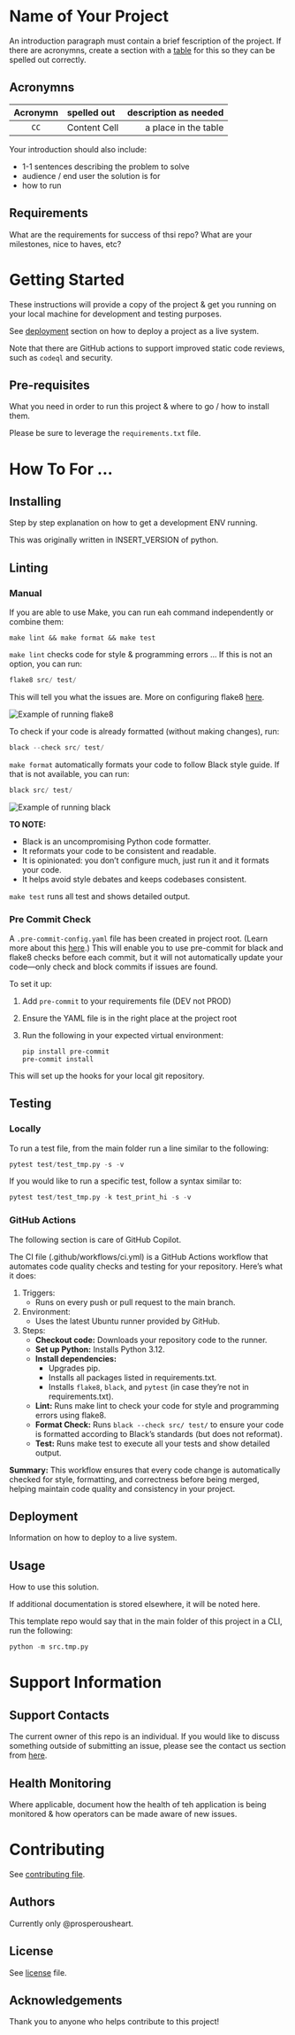 # Name of Your Project

An introduction paragraph must contain a brief fescription of the project. If there are acronymns, create a section with a [table](https://docs.github.com/en/get-started/writing-on-github/working-with-advanced-formatting/organizing-information-with-tables) for this so they can be spelled out correctly.

## Acronymns

| Acronymn | spelled out  | description as needed |
| :------: | :----------- | --------------------: |
|   `CC`   | Content Cell |  a place in the table |

Your introduction should also include:

- 1-1 sentences describing the problem to solve
- audience / end user the solution is for
- how to run

## Requirements

What are the requirements for success of thsi repo? What are your milestones, nice to haves, etc?

# Getting Started

These instructions will provide a copy of the project & get you running on your local machine for development and testing purposes.

See [deployment](#deployment) section on how to deploy a project as a live system.

Note that there are GitHub actions to support improved static code reviews, such as `codeql` and security.

## Pre-requisites

What you need in order to run this project & where to go / how to install them.

Please be sure to leverage the `requirements.txt` file.

# How To For ...

## Installing

Step by step explanation on how to get a development ENV running.

This was originally written in INSERT_VERSION of python.

## Linting

### Manual

If you are able to use Make, you can run eah command independently or combine them:

```
make lint && make format && make test
```

`make lint` checks code for style & programming errors ... If this is not an option, you can run:

```python
flake8 src/ test/
```

This will tell you what the issues are. More on configuring flake8 [here](https://flake8.pycqa.org/en/latest/user/configuration.html).

![Example of running flake8](/IMGs/Examples/example-flake8.png)

To check if your code is already formatted (without making changes), run:

```python
black --check src/ test/
```

`make format` automatically formats your code to follow Black style guide. If that is not available, you can run:

```python
black src/ test/
```

![Example of running black](/IMGs/Examples/example-black.png)

**TO NOTE:**

- Black is an uncompromising Python code formatter.
- It reformats your code to be consistent and readable.
- It is opinionated: you don’t configure much, just run it and it formats your code.
- It helps avoid style debates and keeps codebases consistent.

`make test` runs all test and shows detailed output.

### Pre Commit Check

A `.pre-commit-config.yaml` file has been created in project root. (Learn more about this [here](https://pre-commit.com/).) This will enable you to use pre-commit for black and flake8 checks before each commit, but it will not automatically update your code—only check and block commits if issues are found.

To set it up:

1. Add `pre-commit` to your requirements file (DEV not PROD)

2. Ensure the YAML file is in the right place at the project root

3. Run the following in your expected virtual environment:

    ```
    pip install pre-commit
    pre-commit install
    ```

This will set up the hooks for your local git repository.

## Testing

### Locally

To run a test file, from the main folder run a line similar to the following:

```python
pytest test/test_tmp.py -s -v
```

If you would like to run a specific test, follow a syntax similar to:

```python
pytest test/test_tmp.py -k test_print_hi -s -v
```

### GitHub Actions

The following section is care of GitHub Copilot.

The CI file (.github/workflows/ci.yml) is a GitHub Actions workflow that automates code quality checks and testing for your repository. Here’s what it does:

1. Triggers:
   - Runs on every push or pull request to the main branch.
2. Environment:
   - Uses the latest Ubuntu runner provided by GitHub.
3. Steps:
   - **Checkout code:** Downloads your repository code to the runner.
   - **Set up Python:** Installs Python 3.12.
   - **Install dependencies:**
     - Upgrades pip.
     - Installs all packages listed in requirements.txt.
     - Installs `flake8`, `black`, and `pytest` (in case they’re not in requirements.txt).
   - **Lint:** Runs make lint to check your code for style and programming errors using flake8.
   - **Format Check:** Runs `black --check src/ test/` to ensure your code is formatted according to Black’s standards (but does not reformat).
   - **Test:** Runs make test to execute all your tests and show detailed output.

**Summary:**
This workflow ensures that every code change is automatically checked for style, formatting, and correctness before being merged, helping maintain code quality and consistency in your project.

## Deployment

Information on how to deploy to a live system.

## Usage

How to use this solution.

If additional documentation is stored elsewhere, it will be noted here.

This template repo would say that in the main folder of this project in a CLI, run the following:

```python
python -m src.tmp.py
```

# Support Information

## Support Contacts

The current owner of this repo is an individual. If you would like to discuss something outside of submitting an issue, please see the contact us section from [here](https://resume.prosperousheart.com/).

## Health Monitoring

Where applicable, document how the health of teh application is being monitored & how operators can be made aware of new issues.

# Contributing

See [contributing file](contributing.md).

## Authors

Currently only @prosperousheart.

## License

See [license](license.md) file.

## Acknowledgements

Thank you to anyone who helps contribute to this project!
